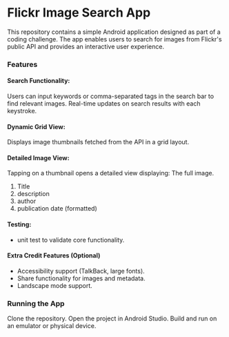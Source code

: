 # Flickr Image Search App
This repository contains a simple Android application designed as part of a coding challenge. The app enables users to search for images from Flickr's public API and provides an interactive user experience.

### Features

#### Search Functionality:

Users can input keywords or comma-separated tags in the search bar to find relevant images.
Real-time updates on search results with each keystroke.

#### Dynamic Grid View:

Displays image thumbnails fetched from the API in a grid layout.

#### Detailed Image View:

Tapping on a thumbnail opens a detailed view displaying:
The full image.
1. Title
2. description
3. author
4. publication date (formatted)


#### Testing:

- unit test to validate core functionality.

#### Extra Credit Features (Optional)
- Accessibility support (TalkBack, large fonts).
- Share functionality for images and metadata.
- Landscape mode support.

### Running the App
Clone the repository.
Open the project in Android Studio.
Build and run on an emulator or physical device.

